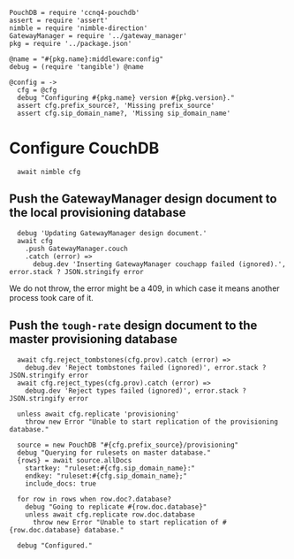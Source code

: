     PouchDB = require 'ccnq4-pouchdb'
    assert = require 'assert'
    nimble = require 'nimble-direction'
    GatewayManager = require '../gateway_manager'
    pkg = require '../package.json'

    @name = "#{pkg.name}:middleware:config"
    debug = (require 'tangible') @name

    @config = ->
      cfg = @cfg
      debug "Configuring #{pkg.name} version #{pkg.version}."
      assert cfg.prefix_source?, 'Missing prefix_source'
      assert cfg.sip_domain_name?, 'Missing sip_domain_name'

Configure CouchDB
=================

      await nimble cfg

Push the GatewayManager design document to the local provisioning database
--------------------------------------------------------------------------

      debug 'Updating GatewayManager design document.'
      await cfg
        .push GatewayManager.couch
        .catch (error) =>
          debug.dev 'Inserting GatewayManager couchapp failed (ignored).', error.stack ? JSON.stringify error

We do not throw, the error might be a 409, in which case it means another process took care of it.

Push the `tough-rate` design document to the master provisioning database
-------------------------------------------------------------------------

      await cfg.reject_tombstones(cfg.prov).catch (error) =>
        debug.dev 'Reject tombstones failed (ignored)', error.stack ? JSON.stringify error
      await cfg.reject_types(cfg.prov).catch (error) =>
        debug.dev 'Reject types failed (ignored)', error.stack ? JSON.stringify error

      unless await cfg.replicate 'provisioning'
        throw new Error "Unable to start replication of the provisioning database."

      source = new PouchDB "#{cfg.prefix_source}/provisioning"
      debug "Querying for rulesets on master database."
      {rows} = await source.allDocs
        startkey: "ruleset:#{cfg.sip_domain_name}:"
        endkey: "ruleset:#{cfg.sip_domain_name};"
        include_docs: true

      for row in rows when row.doc?.database?
        debug "Going to replicate #{row.doc.database}"
        unless await cfg.replicate row.doc.database
          throw new Error "Unable to start replication of #{row.doc.database} database."

      debug "Configured."
